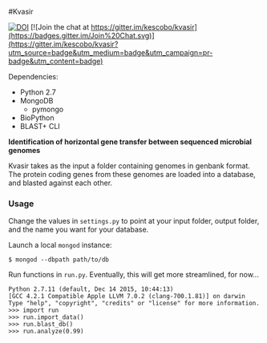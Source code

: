 #Kvasir

[![DOI](https://zenodo.org/badge/doi/10.5281/zenodo.53206.svg)](http://dx.doi.org/10.5281/zenodo.53206) [![Join the chat at https://gitter.im/kescobo/kvasir](https://badges.gitter.im/Join%20Chat.svg)](https://gitter.im/kescobo/kvasir?utm_source=badge&utm_medium=badge&utm_campaign=pr-badge&utm_content=badge)

Dependencies:
* Python 2.7
* MongoDB
  * pymongo
* BioPython
* BLAST+ CLI

**Identification of horizontal gene transfer between sequenced microbial genomes**

Kvasir takes as the input a folder containing genomes in genbank format. The protein coding genes from these genomes are loaded into a database, and blasted against each other.

### Usage

Change the values in `settings.py` to point at your input folder, output folder, and the name you want for your database.

Launch a local `mongod` instance:
```
$ mongod --dbpath path/to/db
```

Run functions in `run.py`. Eventually, this will get more streamlined, for now...

```
Python 2.7.11 (default, Dec 14 2015, 10:44:13)
[GCC 4.2.1 Compatible Apple LLVM 7.0.2 (clang-700.1.81)] on darwin
Type "help", "copyright", "credits" or "license" for more information.
>>> import run
>>> run.import_data()
>>> run.blast_db()
>>> run.analyze(0.99)
```
